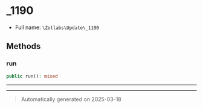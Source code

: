 
# _1190





* Full name: `\Zotlabs\Update\_1190`




## Methods


### run



```php
public run(): mixed
```












***


***
> Automatically generated on 2025-03-18
